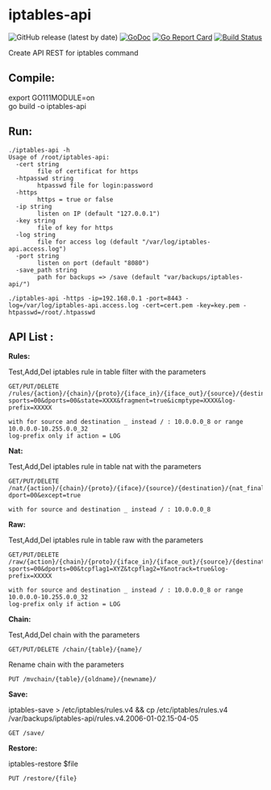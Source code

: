 # iptables-api
![GitHub release (latest by date)](https://img.shields.io/github/v/release/jeremmfr/iptables-api)
[![GoDoc](https://godoc.org/github.com/jeremmfr/iptables-api?status.svg)](https://godoc.org/github.com/jeremmfr/iptables-api)
[![Go Report Card](https://goreportcard.com/badge/github.com/jeremmfr/iptables-api)](https://goreportcard.com/report/github.com/jeremmfr/iptables-api)
[![Build Status](https://travis-ci.org/jeremmfr/iptables-api.svg?branch=master)](https://travis-ci.org/jeremmfr/iptables-api)

Create API REST for iptables command

Compile:
--------
export GO111MODULE=on  
go build -o iptables-api

Run:
----
    ./iptables-api -h
	Usage of /root/iptables-api:
	  -cert string
	        file of certificat for https
	  -htpasswd string
	        htpasswd file for login:password
	  -https
	        https = true or false
	  -ip string
	        listen on IP (default "127.0.0.1")
	  -key string
	        file of key for https
	  -log string
	        file for access log (default "/var/log/iptables-api.access.log")
	  -port string
	        listen on port (default "8080")
	  -save_path string
			path for backups => /save (default "var/backups/iptables-api/")

    ./iptables-api -https -ip=192.168.0.1 -port=8443 -log=/var/log/iptables-api.access.log -cert=cert.pem -key=key.pem -htpasswd=/root/.htpasswd

API List :
---------

**Rules:**

Test,Add,Del iptables rule in table filter with the parameters

	GET/PUT/DELETE /rules/{action}/{chain}/{proto}/{iface_in}/{iface_out}/{source}/{destination}/?sports=00&dports=00&state=XXXX&fragment=true&icmptype=XXXX&log-prefix=XXXXX

	with for source and destination _ instead / : 10.0.0.0_8 or range 10.0.0.0-10.255.0.0_32
	log-prefix only if action = LOG

**Nat:**

Test,Add,Del iptables rule in table nat with the parameters

	GET/PUT/DELETE /nat/{action}/{chain}/{proto}/{iface}/{source}/{destination}/{nat_final}/?dport=00&except=true

	with for source and destination _ instead / : 10.0.0.0_8

**Raw:**

Test,Add,Del iptables rule in table raw with the parameters

	GET/PUT/DELETE /raw/{action}/{chain}/{proto}/{iface_in}/{iface_out}/{source}/{destination}/?sports=00&dports=00&tcpflag1=XYZ&tcpflag2=Y&notrack=true&log-prefix=XXXXX

	with for source and destination _ instead / : 10.0.0.0_8 or range 10.0.0.0-10.255.0.0_32
	log-prefix only if action = LOG

**Chain:**

Test,Add,Del chain with the parameters

	GET/PUT/DELETE /chain/{table}/{name}/

Rename chain with the parameters

	PUT /mvchain/{table}/{oldname}/{newname}/

**Save:**

iptables-save > /etc/iptables/rules.v4 && cp /etc/iptables/rules.v4 /var/backups/iptables-api/rules.v4.2006-01-02.15-04-05

	GET /save/

**Restore:**

iptables-restore $file

	PUT /restore/{file}
